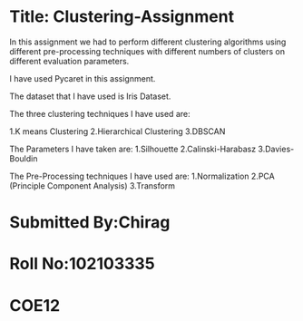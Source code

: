 
# **Title: Clustering-Assignment**
In this assignment we had to perform different clustering algorithms using different pre-processing techniques with different numbers of clusters on different evaluation parameters.

I have used Pycaret in this assignment.

The dataset that I have used is Iris Dataset.

The three clustering techniques I have used are:

1.K means Clustering
2.Hierarchical Clustering
3.DBSCAN

The Parameters I have taken are:
1.Silhouette
2.Calinski-Harabasz
3.Davies-Bouldin

The Pre-Processing techniques I have used are:
1.Normalization
2.PCA (Principle Component Analysis)
3.Transform


# **Submitted By:Chirag**
# **Roll No:102103335**
# **COE12**

